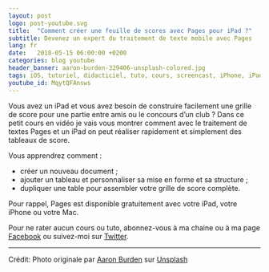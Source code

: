 ```yaml
---
layout: post
logo: post-youtube.svg
title:  "Comment créer une feuille de scores avec Pages pour iPad ?"
subtitle: Devenez un expert du traitement de texte mobile avec Pages
lang: fr
date:   2018-05-15 06:00:00 +0200
categories: blog youtube
header_banner: aaron-burden-329406-unsplash-colored.jpg
tags: iOS, tutoriel, didacticiel, tuto, cours, screencast, iPhone, iPad, Apple, Pages, iWork, traitement de texte
youtube_id: MqytQFAnsws
---
```


Vous avez un iPad et vous avez besoin de construire facilement une grille de 
score pour une partie entre amis ou le concours d’un club ?
Dans ce petit cours en vidéo je vais vous montrer comment avec le traitement de 
textes Pages et un iPad on peut réaliser rapidement et simplement des tableaux 
de score.

Vous apprendrez comment :

- créer un nouveau document ;
- ajouter un tableau et personnaliser sa mise en forme et sa structure ;
- dupliquer une table pour assembler votre grille de score complète.

Pour rappel, Pages est disponible gratuitement avec votre iPad, 
votre iPhone ou votre Mac. 

Pour ne rater aucun cours ou tuto, abonnez-vous à ma chaine ou à ma page 
[Facebook][FB] ou suivez-moi sur [Twitter][TW].

-----

Crédit: Photo originale par [Aaron Burden][AB] sur [Unsplash][US]

[FB]: https://www.facebook.com/SGinTech/
[TW]: https://twitter.com/sgamel
[AB]: https://unsplash.com/photos/e2L4EJmjj2c?utm_source=unsplash&utm_medium=referral&utm_content=creditCopyText
[US]: https://unsplash.com/search/photos/ipad-tablet-productivity?utm_source=unsplash&utm_medium=referral&utm_content=creditCopyText
